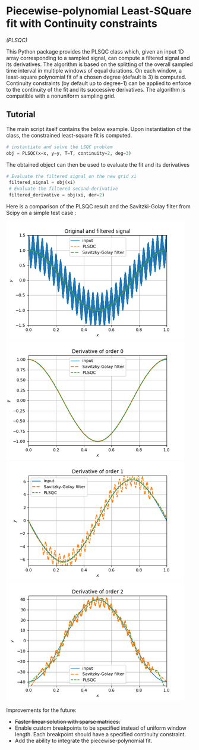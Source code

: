 # **P**iecewise-polynomial **L**east-**SQ**uare fit with **C**ontinuity constraints
*(PLSQC)*

This Python package provides the PLSQC class which, given an input 1D array corresponding to a sampled signal, can compute a filtered signal and its derivatives.
The algorithm is based on the splitting of the overall sampled time interval in multiple windows of equal durations. On each window, a least-square polynomial fit of a chosen degree (default is 3) is computed. Continuity constraints (by default up to degree-1) can be applied to enforce to the continuity of the fit and its successive derivatives. The algorithm is compatible with a nonuniform sampling grid.

## Tutorial
The main script itself contains the below example.
Upon instantiation of the class, the constrained least-square fit is computed.
```python
# instantiate and solve the LSQC problem
obj = PLSQC(x=x, y=y, T=T, continuity=2, deg=3)
```
The obtained object can then be used to evaluate the fit and its derivatives
```python
# Evaluate the filtered signal on the new grid xi
 filtered_signal = obj(xi)
 # Evaluate the filtered second-derivative
 filtered_derivative = obj(xi, der=2)
```

Here is a comparison of the PLSQC result and the Savitzki-Golay filter from Scipy on a simple test case :

![signal and filter](img/filtering.png)
![first derivative](img/deriv_order0.png)
![second derivative](img/deriv_order1.png)
![third derivative](img/deriv_order2.png)

Improvements for the future:
* ~~Faster linear solution with sparse matrices.~~
* Enable custom breakpoints to be specified instead of uniform window length. Each breakpoint should have a specified continuity constraint.
* Add the ability to integrate the piecewise-polynomial fit.
